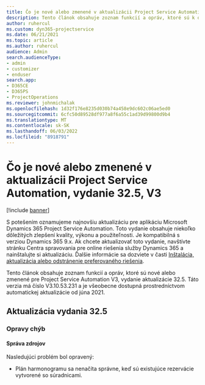 ```yaml
---
title: Čo je nové alebo zmenené v aktualizácii Project Service Automation, vydanie 32.5, V3
description: Tento článok obsahuje zoznam funkcií a opráv, ktoré sú k dispozícii v Project Service Automation Update Release 32.5, V3.
author: ruhercul
ms.custom: dyn365-projectservice
ms.date: 06/21/2021
ms.topic: article
ms.author: ruhercul
audience: Admin
search.audienceType:
- admin
- customizer
- enduser
search.app:
- D365CE
- D365PS
- ProjectOperations
ms.reviewer: johnmichalak
ms.openlocfilehash: 1d32f176e8235d030b74a458e9dc602c06ae5ed0
ms.sourcegitcommit: 6cfc50d89528df977a8f6a55c1ad39d99800d9b4
ms.translationtype: MT
ms.contentlocale: sk-SK
ms.lasthandoff: 06/03/2022
ms.locfileid: "8918791"
---
```

# <a name="whats-new-or-changed-in-project-service-automation-update-release-325-v3"></a>Čo je nové alebo zmenené v aktualizácii Project Service Automation, vydanie 32.5, V3

[!include [banner](../includes/psa-now-project-operations.md)]

S potešením oznamujeme najnovšiu aktualizáciu pre aplikáciu Microsoft Dynamics 365 Project Service Automation. Toto vydanie obsahuje niekoľko dôležitých zlepšení kvality, výkonu a použiteľnosti. Je kompatibilná s verziou Dynamics 365 9.x. Ak chcete aktualizovať toto vydanie, navštívte stránku Centra spravovania pre online riešenia služby Dynamics 365 a nainštalujte si aktualizáciu. Ďalšie informácie sa dozviete v časti [Inštalácia, aktualizácia alebo odstránenie preferovaného riešenia](/power-platform/admin/install-remove-preferred-solution).

Tento článok obsahuje zoznam funkcií a opráv, ktoré sú nové alebo zmenené pre Project Service Automation V3, vydanie aktualizácie 32.5. Táto verzia má číslo V3.10.53.231 a je všeobecne dostupná prostredníctvom automatickej aktualizácie od júna 2021.

## <a name="update-release-325"></a>Aktualizácia vydania 32.5

### <a name="bug-fixes"></a>Opravy chýb

#### <a name="resource-management"></a>Správa zdrojov

Nasledujúci problém bol opravený:

- Plán harmonogramu sa nenačíta správne, keď sú existujúce rezervácie vytvorené so súradnicami.


